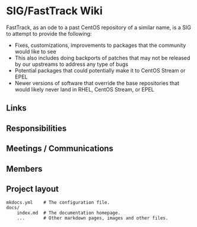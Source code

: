 # SIG/FastTrack Wiki

  FastTrack, as an ode to a past CentOS repository of a similar name, is a SIG to attempt to provide the following:

  * Fixes, customizations, improvements to packages that the community would like to see
  * This also includes doing backports of patches that may not be released by our upstreams to address any type of bugs
  * Potential packages that could potentially make it to CentOS Stream or EPEL
  * Newer versions of software that override the base repositories that would likely never land in RHEL, CentOS Stream, or EPEL

## Links

## Responsibilities

## Meetings / Communications

## Members

## Project layout

    mkdocs.yml    # The configuration file.
    docs/
        index.md  # The documentation homepage.
        ...       # Other markdown pages, images and other files.

